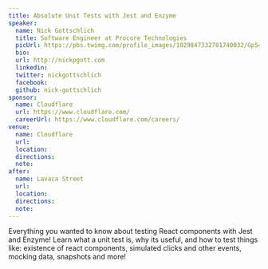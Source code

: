 ```yaml
---
title: Absolute Unit Tests with Jest and Enzyme
speaker:
  name: Nick Gottschlich
  title: Software Engineer at Procore Technologies
  picUrl: https://pbs.twimg.com/profile_images/1029847332781740032/Gp54dk3Z_400x400.jpg
  bio:
  url: http://nickpgott.com
  linkedin:
  twitter: nickgottschlich
  facebook:
  github: nick-gottschlich
sponsor:
  name: Cloudflare
  url: https://www.cloudflare.com/
  careerUrl: https://www.cloudflare.com/careers/
venue:
  name: Cloudflare
  url:
  location:
  directions:
  note:
after:
  name: Lavaca Street
  url:
  location:
  directions:
  note:
---
```


Everything you wanted to know about testing React components with Jest and Enzyme! Learn what a unit test is, why its useful, and how to test things like: existence of react components, simulated clicks and other events, mocking data, snapshots and more!
